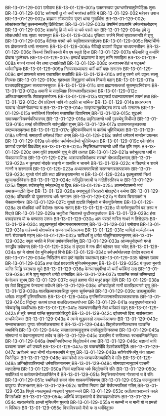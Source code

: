 BR-13-01-129-001	उमोवाच
BR-13-01-129-001a	उक्तास्त्वया पृथग्धर्माश्चातुर्वर्ण्यहिताः शुभाः
BR-13-01-129-001c	सर्वव्यापी तु यो धर्मो भगवंस्तं ब्रवीहि मे
BR-13-01-129-002	महेश्वर उवाच
BR-13-01-129-002a	ब्राह्मणा लोकसारेण सृष्टा धात्रा गुणार्थिना
BR-13-01-129-002c	लोकांस्तारयितुं कृत्स्नान्मर्त्येषु क्षितिदेवताः
BR-13-01-129-003a	तेषामिमं प्रवक्ष्यामि धर्मकर्मफलोदयम्
BR-13-01-129-003c	ब्राह्मणेषु हि यो धर्मः स धर्मः परमो मतः
BR-13-01-129-004a	इमे तु लोकधर्मार्थं त्रयः सृष्टाः स्वयम्भुवा
BR-13-01-129-004c	पृथिव्याः सर्जने नित्यं सृष्टास्तानपि मे शृणु
BR-13-01-129-005a	वेदोक्तः परमो धर्मः स्मृतिशास्त्रगतोऽपरः
BR-13-01-129-005c	शिष्टाचीर्णः परः प्रोक्तस्त्रयो धर्माः सनातनाः
BR-13-01-129-006a	त्रैविद्यो ब्राह्मणो विद्वान्न चाध्ययनजीवनः
BR-13-01-129-006c	त्रिकर्मा त्रिपरिक्रान्तो मैत्र एष स्मृतो द्विजः
BR-13-01-129-007a	षडिमानि तु कर्माणि प्रोवाच भुवनेश्वरः
BR-13-01-129-007c	वृत्त्यर्थं ब्राह्मणानां वै शृणु तानि समाहिता
BR-13-01-129-008a	यजनं याजनं चैव तथा दानप्रतिग्रहौ
BR-13-01-129-008c	अध्यापनमधीतं च षट्कर्मा धर्मभाग्द्विजः
BR-13-01-129-009a	नित्यस्वाध्यायता धर्मो धर्मो यज्ञः सनातनः
BR-13-01-129-009c	दानं प्रशस्यते चास्य यथाशक्ति यथाविधि
BR-13-01-129-010a	अयं तु परमो धर्मः प्रवृत्तः सत्सु नित्यशः
BR-13-01-129-010c	गृहस्थता विशुद्धानां धर्मस्य निचयो महान्
BR-13-01-129-011a	पञ्चयज्ञविशुद्धात्मा सत्यवागनसूयकः
BR-13-01-129-011c	दाता ब्राह्मणसत्कर्ता सुसम्मृष्टनिवेशनः
BR-13-01-129-012a	अमानी च सदाजिह्मः स्निग्धवाणीप्रदस्तथा
BR-13-01-129-012c	अतिथ्यभ्यागतरतिः शेषान्नकृतभोजनः
BR-13-01-129-013a	पाद्यमर्घ्यं यथान्यायमासनं शयनं तथा
BR-13-01-129-013c	दीपं प्रतिश्रयं चापि यो ददाति स धार्मिकः
BR-13-01-129-014a	प्रातरुत्थाय चाचम्य भोजनेनोपमन्त्र्य च
BR-13-01-129-014c	सत्कृत्यानुव्रजेद्यश्च तस्य धर्मः सनातनः
BR-13-01-129-015a	सर्वातिथ्यं त्रिवर्गस्य यथाशक्ति दिवानिशम्
BR-13-01-129-015c	शूद्रधर्मः समाख्यातस्त्रिवर्णपरिचारणम्
BR-13-01-129-016a	प्रवृत्तिलक्षणो धर्मो गृहस्थेषु विधीयते
BR-13-01-129-016c	तमहं कीर्तयिष्यामि सर्वभूतहितं शुभम्
BR-13-01-129-017a	दातव्यमसकृच्छक्त्या यष्टव्यमसकृत्तथा
BR-13-01-129-017c	पुष्टिकर्मविधानं च कर्तव्यं भूतिमिच्छता
BR-13-01-129-018a	धर्मेणार्थः समाहार्यो धर्मलब्धं त्रिधा धनम्
BR-13-01-129-018c	कर्तव्यं धर्मपरमं मानवेन प्रयत्नतः
BR-13-01-129-019a	एकेनांशेन धर्मार्थश्चर्तव्यो भूतिमिच्छता
BR-13-01-129-019c	एकेनांशेन कामार्थ एकमंशं विवर्धयेत्
BR-13-01-129-020a	निवृत्तिलक्षणस्त्वन्यो धर्मो मोक्ष इति स्मृतः
BR-13-01-129-020c	तस्य वृत्तिं प्रवक्ष्यामि शृणु मे देवि तत्त्वतः
BR-13-01-129-021a	सर्वभूतदया धर्मो न चैकग्रामवासिता
BR-13-01-129-021c	आशापाशविमोक्षश्च शस्यते मोक्षकाङ्क्षिणाम्
BR-13-01-129-022a	न कुण्ड्यां नोदके सङ्गो न वाससि न चासने
BR-13-01-129-022c	न त्रिदण्डे न शयने नाग्नौ न शरणालये
BR-13-01-129-023a	अध्यात्मगतचित्तो यस्तन्मनास्तत्परायणः
BR-13-01-129-023c	युक्तो योगं प्रति सदा प्रतिसङ्ख्यानमेव च
BR-13-01-129-024a	वृक्षमूलशयो नित्यं शून्यागारनिवेशनः
BR-13-01-129-024c	नदीपुलिनशायी च नदीतीररतिश्च यः
BR-13-01-129-025a	विमुक्तः सर्वसङ्गेषु स्नेहबन्धेषु च द्विजः
BR-13-01-129-025c	आत्मन्येवात्मनो भावं समासज्याटति द्विजः
BR-13-01-129-026a	स्थाणुभूतो निराहारो मोक्षदृष्टेन कर्मणा
BR-13-01-129-026c	परिव्रजति यो युक्तस्तस्य धर्मः सनातनः
BR-13-01-129-027a	न चैकत्र चिरासक्तो न चैकग्रामगोचरः
BR-13-01-129-027c	युक्तो ह्यटति निर्मुक्तो न चैकपुलिनेशयः
BR-13-01-129-028a	एष मोक्षविदां धर्मो वेदोक्तः सत्पथः सताम्
BR-13-01-129-028c	यो मार्गमनुयातीमं पदं तस्य न विद्यते
BR-13-01-129-029a	चतुर्विधा भिक्षवस्ते कुटीचरकृतोदकः
BR-13-01-129-029c	हंसः परमहंसश्च यो यः पश्चात्स उत्तमः
BR-13-01-129-030a	अतः परतरं नास्ति नाधरं न तिरोऽग्रतः
BR-13-01-129-030c	अदुःखमसुखं सौम्यमजरामरमव्ययम्
BR-13-01-129-031	उमोवाच
BR-13-01-129-031a	गार्हस्थ्यो मोक्षधर्मश्च सज्जनाचरितस्त्वया
BR-13-01-129-031c	भाषितो मर्त्यलोकस्य मार्गः श्रेयस्करो महान्
BR-13-01-129-032a	ऋषिधर्मं तु धर्मज्ञ श्रोतुमिच्छाम्यनुत्तमम्
BR-13-01-129-032c	स्पृहा भवति मे नित्यं तपोवननिवासिषु
BR-13-01-129-033a	आज्यधूमोद्भवो गन्धो रुणद्धीव तपोवनम्
BR-13-01-129-033c	तं दृष्ट्वा मे मनः प्रीतं महेश्वर सदा भवेत्
BR-13-01-129-034a	एतं मे संशयं देव मुनिधर्मकृतं विभो
BR-13-01-129-034c	सर्वधर्मार्थतत्त्वज्ञ देवदेव वदस्व मे
BR-13-01-129-034e	निखिलेन मया पृष्टं महादेव यथातथम्
BR-13-01-129-035	महेश्वर उवाच
BR-13-01-129-035a	हन्त तेऽहं प्रवक्ष्यामि मुनिधर्ममनुत्तमम्
BR-13-01-129-035c	यं कृत्वा मुनयो यान्ति सिद्धिं स्वतपसा शुभे
BR-13-01-129-036a	फेनपानामृषीणां यो धर्मो धर्मविदां सदा
BR-13-01-129-036c	तं मे शृणु महाभागे धर्मज्ञे धर्ममादितः
BR-13-01-129-037a	उञ्छन्ति सततं तस्मिन्ब्राह्मं फेनोत्करं शुभम्
BR-13-01-129-037c	अमृतं ब्रह्मणा पीतं मधुरं प्रसृतं दिवि
BR-13-01-129-038a	एष तेषां विशुद्धानां फेनपानां तपोधने
BR-13-01-129-038c	धर्मचर्याकृतो मार्गो वालखिल्यगणे शृणु
BR-13-01-129-039a	वालखिल्यास्तपःसिद्धा मुनयः सूर्यमण्डले
BR-13-01-129-039c	उञ्छमुञ्छन्ति धर्मज्ञाः शाकुनीं वृत्तिमास्थिताः
BR-13-01-129-040a	मृगनिर्मोकवसनाश्चीरवल्कलवाससः
BR-13-01-129-040c	निर्द्वन्द्वाः सत्पथं प्राप्ता वालखिल्यास्तपोधनाः
BR-13-01-129-041a	अङ्गुष्ठपर्वमात्रास्ते स्वेष्वङ्गेषु व्यवस्थिताः
BR-13-01-129-041c	तपश्चरणमीहन्ते तेषां धर्मफलं महत्
BR-13-01-129-042a	ते सुरैः समतां यान्ति सुरकार्यार्थसिद्धये
BR-13-01-129-042c	द्योतयन्तो दिशः सर्वास्तपसा दग्धकिल्बिषाः
BR-13-01-129-043a	ये त्वन्ये शुद्धमनसो दयाधर्मपरायणाः
BR-13-01-129-043c	सन्तश्चक्रचराः पुण्याः सोमलोकचराश्च ये
BR-13-01-129-044a	पितृलोकसमीपस्थास्त उञ्छन्ति यथाविधि
BR-13-01-129-044c	सम्प्रक्षालाश्मकुट्टाश्च दन्तोलूखलिनस्तथा
BR-13-01-129-045a	सोमपानां च देवानामूष्मपाणां तथैव च
BR-13-01-129-045c	उञ्छन्ति ये समीपस्थाः स्वभावनियतेन्द्रियाः
BR-13-01-129-046a	तेषामग्निपरिष्यन्दः पितृदेवार्चनं तथा
BR-13-01-129-046c	यज्ञानां चापि पञ्चानां यजनं धर्म उच्यते
BR-13-01-129-047a	एष चक्रचरैर्देवि देवलोकचरैर्द्विजैः
BR-13-01-129-047c	ऋषिधर्मः सदा चीर्णो योऽन्यस्तमपि मे शृणु
BR-13-01-129-048a	सर्वेष्वेवर्षिधर्मेषु जेय आत्मा जितेन्द्रियः
BR-13-01-129-048c	कामक्रोधौ ततः पश्चाज्जेतव्याविति मे मतिः
BR-13-01-129-049a	अग्निहोत्रपरिस्पन्दो धर्मरात्रिसमासनम्
BR-13-01-129-049c	सोमयज्ञाभ्यनुज्ञानं पञ्चमी यज्ञदक्षिणा
BR-13-01-129-050a	नित्यं यज्ञक्रिया धर्मः पितृदेवार्चने रतिः
BR-13-01-129-050c	सर्वातिथ्यं च कर्तव्यमन्नेनोञ्छार्जितेन वै
BR-13-01-129-051a	निवृत्तिरुपभोगस्य गोरसानां च वै रतिः
BR-13-01-129-051c	स्थण्डिले शयनं योगः शाकपर्णनिषेवणम्
BR-13-01-129-052a	फलमूलाशनं वायुरापः शैवलभक्षणम्
BR-13-01-129-052c	ऋषीणां नियमा ह्येते यैर्जयन्त्यजितां गतिम्
BR-13-01-129-053a	विधूमे न्यस्तमुसले व्यङ्गारे भुक्तवज्जने
BR-13-01-129-053c	अतीतपात्रसञ्चारे काले विगतभैक्षके
BR-13-01-129-054a	अतिथिं काङ्क्षमाणो वै शेषान्नकृतभोजनः
BR-13-01-129-054c	सत्यधर्मरतिः क्षान्तो मुनिधर्मेण युज्यते
BR-13-01-129-055a	न स्तम्भी न च मानी यो न प्रमत्तो न विस्मितः
BR-13-01-129-055c	मित्रामित्रसमो मैत्रो यः स धर्मविदुत्तमः
